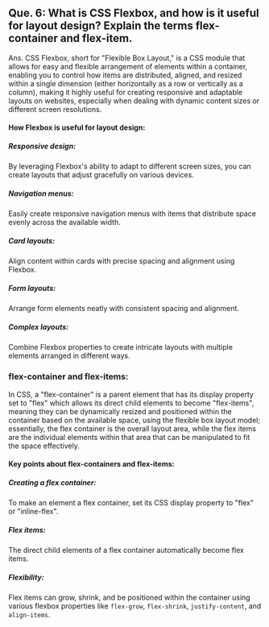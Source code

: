 ## Que. 6: What is CSS Flexbox, and how is it useful for layout design? Explain the terms flex-container and flex-item.

Ans. CSS Flexbox, short for "Flexible Box Layout," is a CSS module that allows for easy and flexible arrangement of elements within a container, enabling you to control how items are distributed, aligned, and resized within a single dimension (either horizontally as a row or vertically as a column), making it highly useful for creating responsive and adaptable layouts on websites, especially when dealing with dynamic content sizes or different screen resolutions. 

#### How Flexbox is useful for layout design:

##### Responsive design:
By leveraging Flexbox's ability to adapt to different screen sizes, you can create layouts that adjust gracefully on various devices. 

##### Navigation menus:
Easily create responsive navigation menus with items that distribute space evenly across the available width. 

 ##### Card layouts:
Align content within cards with precise spacing and alignment using Flexbox. 

##### Form layouts:
Arrange form elements neatly with consistent spacing and alignment. 

##### Complex layouts:
Combine Flexbox properties to create intricate layouts with multiple elements arranged in different ways. 


### flex-container and flex-items:  

In CSS, a "flex-container" is a parent element that has its display property set to "flex" which allows its direct child elements to become "flex-items", meaning they can be dynamically resized and positioned within the container based on the available space, using the flexible box layout model; essentially, the flex container is the overall layout area, while the flex items are the individual elements within that area that can be manipulated to fit the space effectively. 

#### Key points about flex-containers and flex-items:

##### Creating a flex container:  
To make an element a flex container, set its CSS display property to "flex" or "inline-flex".

##### Flex items:
The direct child elements of a flex container automatically become flex items.

##### Flexibility:
Flex items can grow, shrink, and be positioned within the container using various flexbox properties like `flex-grow`, `flex-shrink`, `justify-content`, and `align-items`. 